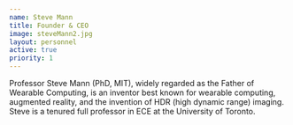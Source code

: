 ```yaml
---
name: Steve Mann
title: Founder & CEO
image: steveMann2.jpg
layout: personnel
active: true
priority: 1
---
```

Professor Steve Mann (PhD, MIT), widely regarded as the Father of Wearable Computing, is an inventor best known for wearable computing, augmented reality, and the invention of HDR (high dynamic range) imaging. Steve is a tenured full professor in ECE at the University of Toronto.
